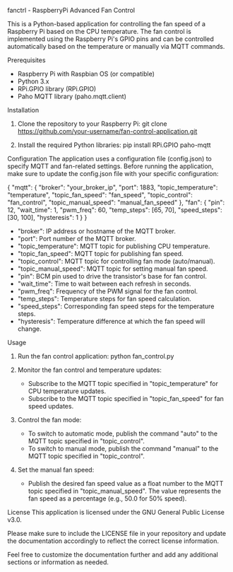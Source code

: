 fanctrl - RaspberryPi Advanced Fan Control

This is a Python-based application for controlling the fan speed of a Raspberry Pi based on the CPU temperature. The fan control is implemented using the Raspberry Pi's GPIO pins and can be controlled automatically based on the temperature or manually via MQTT commands.

Prerequisites
- Raspberry Pi with Raspbian OS (or compatible)
- Python 3.x
- RPi.GPIO library (RPi.GPIO)
- Paho MQTT library (paho.mqtt.client)

Installation
1. Clone the repository to your Raspberry Pi:
   git clone https://github.com/your-username/fan-control-application.git

2. Install the required Python libraries:
   pip install RPi.GPIO paho-mqtt

Configuration
The application uses a configuration file (config.json) to specify MQTT and fan-related settings. Before running the application, make sure to update the config.json file with your specific configuration:

{
  "mqtt": {
    "broker": "your_broker_ip",
    "port": 1883,
    "topic_temperature": "temperature",
    "topic_fan_speed": "fan_speed",
    "topic_control": "fan_control",
    "topic_manual_speed": "manual_fan_speed"
  },
  "fan": {
    "pin": 12,
    "wait_time": 1,
    "pwm_freq": 60,
    "temp_steps": [65, 70],
    "speed_steps": [30, 100],
    "hysteresis": 1
  }
}

- "broker": IP address or hostname of the MQTT broker.
- "port": Port number of the MQTT broker.
- "topic_temperature": MQTT topic for publishing CPU temperature.
- "topic_fan_speed": MQTT topic for publishing fan speed.
- "topic_control": MQTT topic for controlling fan mode (auto/manual).
- "topic_manual_speed": MQTT topic for setting manual fan speed.
- "pin": BCM pin used to drive the transistor's base for fan control.
- "wait_time": Time to wait between each refresh in seconds.
- "pwm_freq": Frequency of the PWM signal for the fan control.
- "temp_steps": Temperature steps for fan speed calculation.
- "speed_steps": Corresponding fan speed steps for the temperature steps.
- "hysteresis": Temperature difference at which the fan speed will change.

Usage
1. Run the fan control application:
   python fan_control.py

2. Monitor the fan control and temperature updates:
   - Subscribe to the MQTT topic specified in "topic_temperature" for CPU temperature updates.
   - Subscribe to the MQTT topic specified in "topic_fan_speed" for fan speed updates.

3. Control the fan mode:
   - To switch to automatic mode, publish the command "auto" to the MQTT topic specified in "topic_control".
   - To switch to manual mode, publish the command "manual" to the MQTT topic specified in "topic_control".

4. Set the manual fan speed:
   - Publish the desired fan speed value as a float number to the MQTT topic specified in "topic_manual_speed". The value represents the fan speed as a percentage (e.g., 50.0 for 50% speed).

License
This application is licensed under the GNU General Public License v3.0.

Please make sure to include the LICENSE file in your repository and update the documentation accordingly to reflect the correct license information.

Feel free to customize the documentation further and add any additional sections or information as needed.
